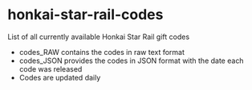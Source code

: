 # honkai-star-rail-codes
List of all currently available Honkai Star Rail gift codes
- codes_RAW contains the codes in raw text format
- codes_JSON provides the codes in JSON format with the date each code was released
- Codes are updated daily
